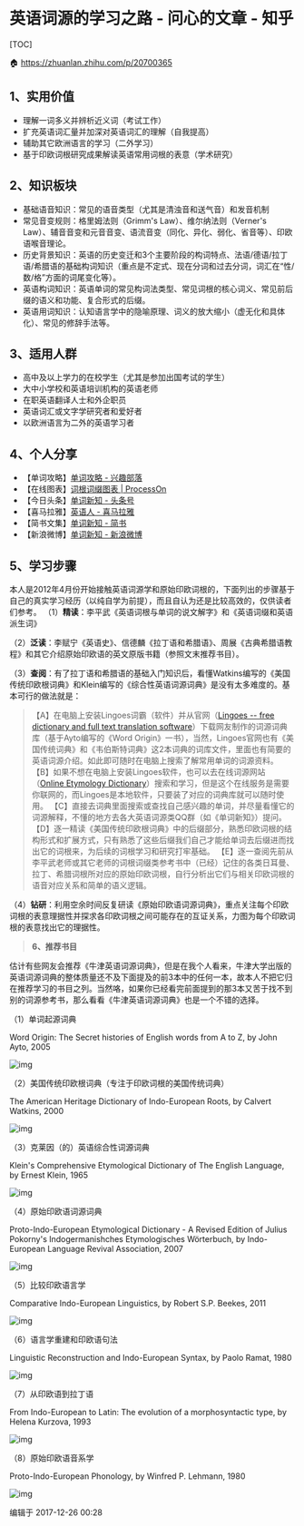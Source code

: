 # 英语词源的学习之路 - 问心的文章 - 知乎

[TOC]

🏠 https://zhuanlan.zhihu.com/p/20700365



## 1、实用价值
- 理解一词多义并辨析近义词（考试工作）
- 扩充英语词汇量并加深对英语词汇的理解（自我提高）
- 辅助其它欧洲语言的学习（二外学习）
- 基于印欧词根研究成果解读英语常用词根的表意（学术研究）

## 2、知识板块
- 基础语音知识：常见的语音类型（尤其是清浊音和送气音）和发音机制
- 常见音变规则：格里姆法则（Grimm's Law）、维尔纳法则（Verner's Law）、辅音音变和元音音变、语流音变（同化、异化、弱化、省音等）、印欧语喉音理论。
- 历史背景知识：英语的历史变迁和3个主要阶段的构词特点、法语/德语/拉丁语/希腊语的基础构词知识（重点是不定式、现在分词和过去分词，词汇在“性/数/格”方面的词尾变化等）。
- 英语构词知识：英语单词的常见构词法类型、常见词根的核心词义、常见前后缀的语义和功能、复合形式的后缀。
- 英语用词知识：认知语言学中的隐喻原理、词义的放大缩小（虚无化和具体化）、常见的修辞手法等。


## 3、适用人群
- 高中及以上学力的在校学生（尤其是参加出国考试的学生）
- 大中小学校和英语培训机构的英语老师
- 在职英语翻译人士和外企职员
- 英语词汇或文字学研究者和爱好者
- 以欧洲语言为二外的英语学习者


## 4、个人分享
- 【单词攻略】[单词攻略 - 兴趣部落](https://link.zhihu.com/?target=http%3A//buluo.qq.com/p/barindex.html%3Fbid%3D294363)
- 【在线图表】[词根词缀图表 | ProcessOn](https://link.zhihu.com/?target=https%3A//www.processon.com/u/englishster)
- 【今日头条】[单词新知 - 头条号](https://link.zhihu.com/?target=http%3A//toutiao.com/m5495658338)
- 【喜马拉雅】[英语人 - 喜马拉雅](https://link.zhihu.com/?target=http%3A//www.ximalaya.com/11613493)
- 【简书文集】[单词新知 - 简书](https://link.zhihu.com/?target=http%3A//www.jianshu.com/users/c0e56f05e06d)
- 【新浪微博】[单词新知 - 新浪微博](https://link.zhihu.com/?target=http%3A//weibo.com/englishster)


## 5、学习步骤
本人是2012年4月份开始接触英语词源学和原始印欧词根的，下面列出的步骤基于自己的真实学习经历（以纯自学为前提），而且自认为还是比较高效的，仅供读者们参考。
（1）**精读**：李平武《英语词根与单词的说文解字》和《英语词缀和英语派生词》

（2）**泛读**：李赋宁《英语史》、信德麟《拉丁语和希腊语》、周展《古典希腊语教程》和其它介绍原始印欧语的英文原版书籍（参照文末推荐书目）。

（3）**查阅**：有了拉丁语和希腊语的基础入门知识后，看懂Watkins编写的《美国传统印欧根词典》和Klein编写的《综合性英语词源词典》是没有太多难度的。基本可行的做法就是：

> 【A】在电脑上安装Lingoes词霸（软件）并从官网（[Lingoes -- free dictionary and full text translation software](https://link.zhihu.com/?target=http%3A//www.lingoes.net/)）下载网友制作的词源词典库（基于Ayto编写的《Word Origin》一书），当然，Lingoes官网也有《美国传统词典》和《韦伯斯特词典》这2本词典的词库文件，里面也有简要的英语词源介绍。如此即可随时在电脑上搜索了解常用单词的词源资料。
> 【B】如果不想在电脑上安装Lingoes软件，也可以去在线词源网站（[Online Etymology Dictionary](https://link.zhihu.com/?target=http%3A//www.etymonline.com/)）搜索和学习，但是这个在线服务是需要你联网的，而Lingoes是本地软件，只要装了对应的词典库就可以随时使用。
> 【C】直接去词典里面搜索或查找自己感兴趣的单词，并尽量看懂它的词源解释，不懂的地方去各大英语词源类QQ群（如《单词新知》）提问。
> 【D】逐一精读《美国传统印欧根词典》中的后缀部分，熟悉印欧词根的结构形式和扩展方式，只有熟悉了这些后缀我们自己才能给单词去后缀进而找出它的词根来，为后续的词根学习和研究打牢基础。
> 【E】逐一查阅先前从李平武老师或其它老师的词根词缀类参考书中（已经）记住的各类日耳曼、拉丁、希腊词根所对应的原始印欧词根，自行分析出它们与相关印欧词根的语音对应关系和简单的语义逻辑。

（4）**钻研**：利用空余时间反复研读《原始印欧语词源词典》，重点关注每个印欧词根的表意理据性并探求各印欧词根之间可能存在的互证关系，力图为每个印欧词根的表意找出它的理据性。

> **6、推荐书目**

估计有些网友会推荐《牛津英语词源词典》，但是在我个人看来，牛津大学出版的英语词源词典的整体质量还不及下面提及的前3本中的任何一本，故本人不把它归在推荐学习的书目之列。当然咯，如果你已经看完前面提到的那3本又苦于找不到别的词源参考书，那么看看《牛津英语词源词典》也是一个不错的选择。

（1）单词起源词典

Word Origin: The Secret histories of English words from A to Z, by John Ayto, 2005

![img](../../pics/f7869980a2438e13ff3b7906e517429c%201440w.webp)

（2）美国传统印欧根词典（专注于印欧词根的美国传统词典）

The American Heritage Dictionary of Indo-European Roots, by Calvert Watkins, 2000

![img](../../../../../Assets/Pics/a6fbd60a0e4fc6e1f6eac2b6f1794975_1440w.webp)

（3）克莱因（的）英语综合性词源词典

Klein's Comprehensive Etymological Dictionary of The English Language, by Ernest Klein, 1965

![img](../../../../../Assets/Pics/0c680e22f209b537df928b780b53cc43_1440w.webp)

（4）原始印欧语词源词典

Proto-Indo-European Etymological Dictionary - A Revised Edition of Julius Pokorny's Indogermanishches Etymologisches Wörterbuch, by Indo-European Language Revival Association, 2007

![img](../../../../../Assets/Pics/ceb9918eeba73692416a22fd79dddbb6_1440w.webp)

（5）比较印欧语言学

Comparative Indo-European Linguistics, by Robert S.P. Beekes, 2011

![img](../../../../../Assets/Pics/9f5dc9d2c9b04128dda7b727b00aff64_1440w.webp)

（6）语言学重建和印欧语句法

Linguistic Reconstruction and Indo-European Syntax, by Paolo Ramat, 1980

![img](../../../../../Assets/Pics/3287efe15b3bc4dbb0e21762d5bc1cd1_1440w.jpeg)

（7）从印欧语到拉丁语

From Indo-European to Latin: The evolution of a morphosyntactic type, by Helena Kurzova, 1993

![img](../../../../../Assets/Pics/cdf6b074b161f42a7676d2205eef119d_1440w.jpeg)

（8）原始印欧语音系学

Proto-Indo-European Phonology, by Winfred P. Lehmann, 1980

![img](../../../../../Assets/Pics/b9a60dbf687362233664bcf43851969d_1440w.jpeg)

编辑于 2017-12-26 00:28
